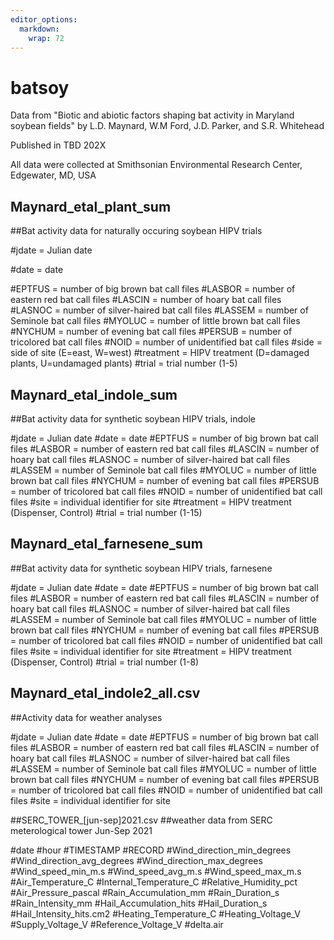 ```yaml
---
editor_options: 
  markdown: 
    wrap: 72
---
```


# batsoy

Data from "Biotic and abiotic factors shaping bat activity in Maryland
soybean fields" by L.D. Maynard, W.M Ford, J.D. Parker, and S.R.
Whitehead

Published in TBD 202X

All data were collected at Smithsonian Environmental Research Center,
Edgewater, MD, USA

## Maynard_etal_plant_sum

##Bat activity data for naturally occuring soybean HIPV trials

#jdate = Julian date

#date = date

#EPTFUS = number of big brown bat call files #LASBOR = number of eastern
red bat call files #LASCIN = number of hoary bat call files #LASNOC =
number of silver-haired bat call files #LASSEM = number of Seminole bat
call files #MYOLUC = number of little brown bat call files #NYCHUM =
number of evening bat call files #PERSUB = number of tricolored bat call
files #NOID = number of unidentified bat call files #side = side of site
(E=east, W=west) #treatment = HIPV treatment (D=damaged plants,
U=undamaged plants) #trial = trial number (1-5)

## Maynard_etal_indole_sum

##Bat activity data for synthetic soybean HIPV trials, indole

#jdate = Julian date #date = date #EPTFUS = number of big brown bat call
files #LASBOR = number of eastern red bat call files #LASCIN = number of
hoary bat call files #LASNOC = number of silver-haired bat call files
#LASSEM = number of Seminole bat call files #MYOLUC = number of little
brown bat call files #NYCHUM = number of evening bat call files #PERSUB
= number of tricolored bat call files #NOID = number of unidentified bat
call files #site = individual identifier for site #treatment = HIPV
treatment (Dispenser, Control) #trial = trial number (1-15)

## Maynard_etal_farnesene_sum

##Bat activity data for synthetic soybean HIPV trials, farnesene

#jdate = Julian date #date = date #EPTFUS = number of big brown bat call
files #LASBOR = number of eastern red bat call files #LASCIN = number of
hoary bat call files #LASNOC = number of silver-haired bat call files
#LASSEM = number of Seminole bat call files #MYOLUC = number of little
brown bat call files #NYCHUM = number of evening bat call files #PERSUB
= number of tricolored bat call files #NOID = number of unidentified bat
call files #site = individual identifier for site #treatment = HIPV
treatment (Dispenser, Control) #trial = trial number (1-8)

## Maynard_etal_indole2_all.csv

##Activity data for weather analyses

#jdate = Julian date #date = date #EPTFUS = number of big brown bat call
files #LASBOR = number of eastern red bat call files #LASCIN = number of
hoary bat call files #LASNOC = number of silver-haired bat call files
#LASSEM = number of Seminole bat call files #MYOLUC = number of little
brown bat call files #NYCHUM = number of evening bat call files #PERSUB
= number of tricolored bat call files #NOID = number of unidentified bat
call files #site = individual identifier for site

##SERC_TOWER\_[jun-sep]2021.csv ##weather data from SERC meterological
tower Jun-Sep 2021

#date #hour #TIMESTAMP #RECORD #Wind_direction_min_degrees
#Wind_direction_avg_degrees #Wind_direction_max_degrees
#Wind_speed_min_m.s #Wind_speed_avg_m.s #Wind_speed_max_m.s
#Air_Temperature_C #Internal_Temperature_C #Relative_Humidity_pct
#Air_Pressure_pascal #Rain_Accumulation_mm #Rain_Duration_s
#Rain_Intensity_mm #Hail_Accumulation_hits #Hail_Duration_s
#Hail_Intensity_hits.cm2 #Heating_Temperature_C #Heating_Voltage_V
#Supply_Voltage_V #Reference_Voltage_V #delta.air
